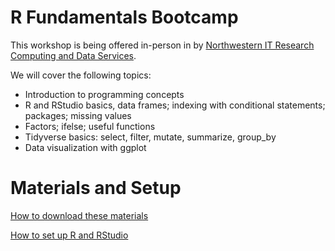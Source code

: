 # R Fundamentals Bootcamp

This workshop is being offered in-person in by [Northwestern IT Research Computing and Data Services](https://www.it.northwestern.edu/departments/it-services-support/research/).

We will cover the following topics:
* Introduction to programming concepts
* R and RStudio basics, data frames; indexing with conditional statements; packages; missing values
* Factors; ifelse; useful functions
* Tidyverse basics: select, filter, mutate, summarize, group_by
* Data visualization with ggplot


# Materials and Setup

[How to download these materials](https://sites.northwestern.edu/researchcomputing/resources/downloading-from-github/)

[How to set up R and RStudio](https://sites.northwestern.edu/researchcomputing/resources/r-and-rstudio/)
